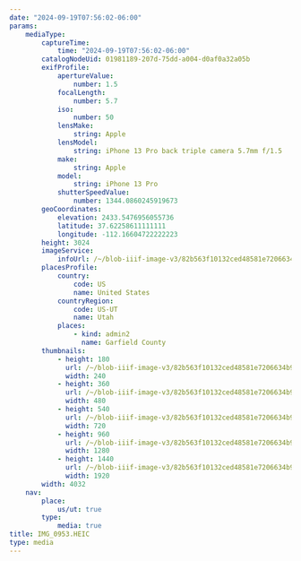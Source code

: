 ```yaml
---
date: "2024-09-19T07:56:02-06:00"
params:
    mediaType:
        captureTime:
            time: "2024-09-19T07:56:02-06:00"
        catalogNodeUid: 01981189-207d-75dd-a004-d0af0a32a05b
        exifProfile:
            apertureValue:
                number: 1.5
            focalLength:
                number: 5.7
            iso:
                number: 50
            lensMake:
                string: Apple
            lensModel:
                string: iPhone 13 Pro back triple camera 5.7mm f/1.5
            make:
                string: Apple
            model:
                string: iPhone 13 Pro
            shutterSpeedValue:
                number: 1344.0860245919673
        geoCoordinates:
            elevation: 2433.5476956055736
            latitude: 37.62258611111111
            longitude: -112.16604722222223
        height: 3024
        imageService:
            infoUrl: /~/blob-iiif-image-v3/82b563f10132ced48581e7206634b9d4274ae3e233878eca034e5387a180422d/info.json
        placesProfile:
            country:
                code: US
                name: United States
            countryRegion:
                code: US-UT
                name: Utah
            places:
                - kind: admin2
                  name: Garfield County
        thumbnails:
            - height: 180
              url: /~/blob-iiif-image-v3/82b563f10132ced48581e7206634b9d4274ae3e233878eca034e5387a180422d/full/240%2C180/0/default.jpg
              width: 240
            - height: 360
              url: /~/blob-iiif-image-v3/82b563f10132ced48581e7206634b9d4274ae3e233878eca034e5387a180422d/full/480%2C360/0/default.jpg
              width: 480
            - height: 540
              url: /~/blob-iiif-image-v3/82b563f10132ced48581e7206634b9d4274ae3e233878eca034e5387a180422d/full/720%2C540/0/default.jpg
              width: 720
            - height: 960
              url: /~/blob-iiif-image-v3/82b563f10132ced48581e7206634b9d4274ae3e233878eca034e5387a180422d/full/1280%2C960/0/default.jpg
              width: 1280
            - height: 1440
              url: /~/blob-iiif-image-v3/82b563f10132ced48581e7206634b9d4274ae3e233878eca034e5387a180422d/full/1920%2C1440/0/default.jpg
              width: 1920
        width: 4032
    nav:
        place:
            us/ut: true
        type:
            media: true
title: IMG_0953.HEIC
type: media
---
```

